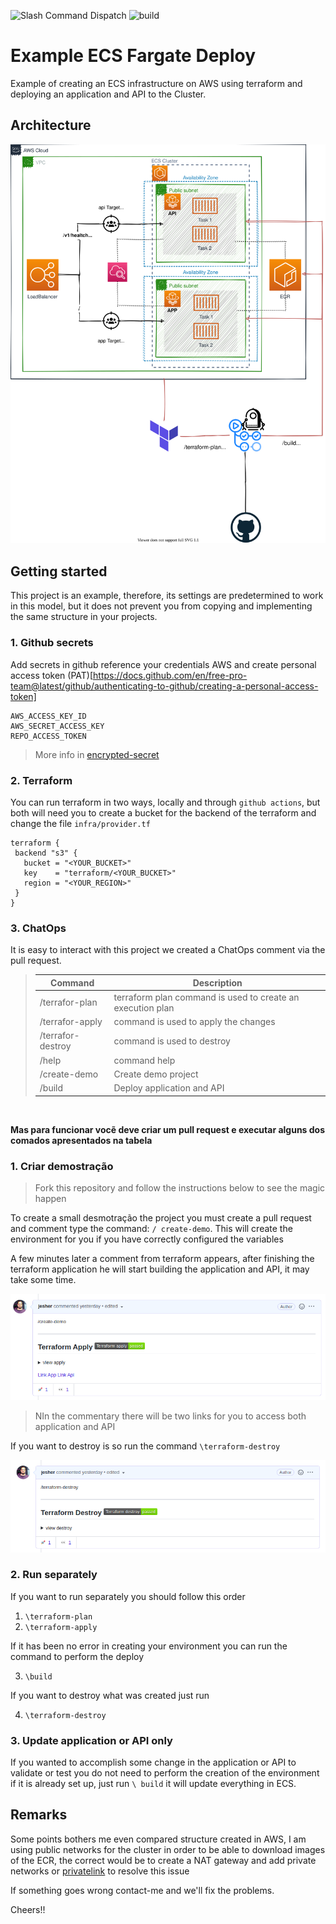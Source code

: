 ![Slash Command Dispatch](https://github.com/jesher/ecs-example/workflows/Slash%20Command%20Dispatch/badge.svg?branch=master) ![build](https://github.com/jesher/ecs-example/workflows/build/badge.svg?branch=master)

# Example ECS Fargate Deploy
Example of creating an ECS infrastructure on AWS using terraform and deploying an application and API to the Cluster.

## Architecture

![Base Architecture](docs/img/architecture.svg)

## Getting started

This project is an example, therefore, its settings are predetermined to work in this model, but it does not prevent you from copying and implementing the same structure in your projects.

### 1. Github secrets

Add secrets in github reference your credentials AWS and create personal access token (PAT)[https://docs.github.com/en/free-pro-team@latest/github/authenticating-to-github/creating-a-personal-access-token]

```
AWS_ACCESS_KEY_ID
AWS_SECRET_ACCESS_KEY
REPO_ACCESS_TOKEN
```
> More info in [encrypted-secret](https://docs.github.com/pt/free-pro-team@latest/actions/reference/encrypted-secrets)
### 2. Terraform
You can run terraform in two ways, locally and through `github actions`, but both will need you to create a bucket for the backend of the terraform and change the file `infra/provider.tf`

 ```HCL
terraform {
  backend "s3" {
    bucket = "<YOUR_BUCKET>"
    key    = "terraform/<YOUR_BUCKET>"
    region = "<YOUR_REGION>"
  }
}
 ```

### 3. ChatOps

It is easy to interact with this project we created a ChatOps comment via the pull request.

  > Command | Description
  > --- | ---
  > /terrafor-plan | terraform plan command is used to create an execution plan
  > /terrafor-apply | command is used to apply the changes
  > /terrafor-destroy | command is used to destroy
  > /help | command help
  > /create-demo | Create demo project
  > /build | Deploy application and API

<br>

__Mas para funcionar vocẽ deve criar um pull request e executar alguns dos comados apresentados na tabela__

### 1. Criar demostração

> Fork this repository and follow the instructions below to see the magic happen

To create a small desmotração the project you must create a pull request and comment type the command: `/ create-demo`. This will create the environment for you if you have correctly configured the variables

A few minutes later a comment from terraform appears, after finishing the terraform application he will start building the application and API, it may take some time.

![Base Architecture](docs/img/01_github.png)

> NIn the commentary there will be two links for you to access both application and API

If you want to destroy is so run the command `\terraform-destroy`

![Base Architecture](docs/img/02_github.png)
### 2. Run separately
If you want to run separately you should follow this order

1. `\terraform-plan`
2. `\terraform-apply`

If it has been no error in creating your environment you can run the command to perform the deploy

3. `\build`

If you want to destroy what was created just run

4. `\terraform-destroy`

### 3. Update application or API only
If you wanted to accomplish some change in the application or API to validate or test you do not need to perform the creation of the environment if it is already set up, just run `\ build` it will update everything in ECS.

## Remarks

Some points bothers me even compared structure created in AWS, I am using public networks for the cluster in order to be able to download images of the ECR, the correct would be to create a NAT gateway and add private networks or [privatelink](https://aws.amazon.com/pt/blogs/compute/setting-up-aws-privatelink-for-amazon-ecs-and-amazon-ecr/) to resolve this issue

If something goes wrong contact-me and we'll fix the problems.

Cheers!!